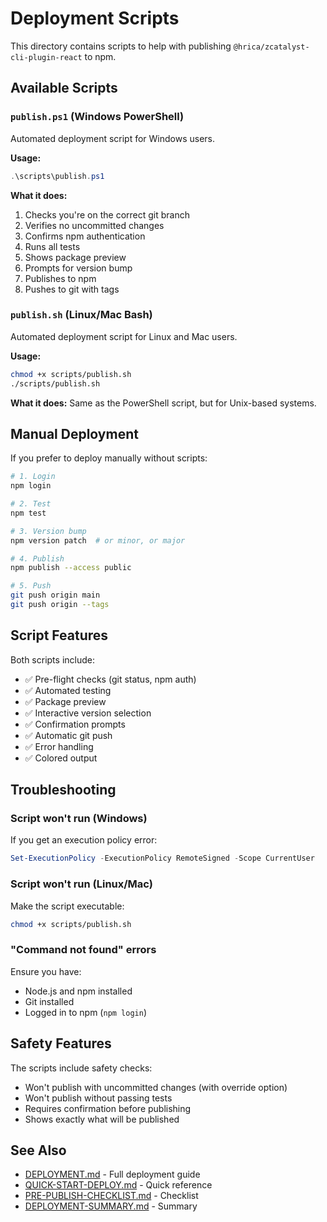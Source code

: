 # Deployment Scripts

This directory contains scripts to help with publishing `@hrica/zcatalyst-cli-plugin-react` to npm.

## Available Scripts

### `publish.ps1` (Windows PowerShell)

Automated deployment script for Windows users.

**Usage:**
```powershell
.\scripts\publish.ps1
```

**What it does:**
1. Checks you're on the correct git branch
2. Verifies no uncommitted changes
3. Confirms npm authentication
4. Runs all tests
5. Shows package preview
6. Prompts for version bump
7. Publishes to npm
8. Pushes to git with tags

### `publish.sh` (Linux/Mac Bash)

Automated deployment script for Linux and Mac users.

**Usage:**
```bash
chmod +x scripts/publish.sh
./scripts/publish.sh
```

**What it does:**
Same as the PowerShell script, but for Unix-based systems.

## Manual Deployment

If you prefer to deploy manually without scripts:

```bash
# 1. Login
npm login

# 2. Test
npm test

# 3. Version bump
npm version patch  # or minor, or major

# 4. Publish
npm publish --access public

# 5. Push
git push origin main
git push origin --tags
```

## Script Features

Both scripts include:
- ✅ Pre-flight checks (git status, npm auth)
- ✅ Automated testing
- ✅ Package preview
- ✅ Interactive version selection
- ✅ Confirmation prompts
- ✅ Automatic git push
- ✅ Error handling
- ✅ Colored output

## Troubleshooting

### Script won't run (Windows)

If you get an execution policy error:

```powershell
Set-ExecutionPolicy -ExecutionPolicy RemoteSigned -Scope CurrentUser
```

### Script won't run (Linux/Mac)

Make the script executable:

```bash
chmod +x scripts/publish.sh
```

### "Command not found" errors

Ensure you have:
- Node.js and npm installed
- Git installed
- Logged in to npm (`npm login`)

## Safety Features

The scripts include safety checks:
- Won't publish with uncommitted changes (with override option)
- Won't publish without passing tests
- Requires confirmation before publishing
- Shows exactly what will be published

## See Also

- [DEPLOYMENT.md](../DEPLOYMENT.md) - Full deployment guide
- [QUICK-START-DEPLOY.md](../QUICK-START-DEPLOY.md) - Quick reference
- [PRE-PUBLISH-CHECKLIST.md](../PRE-PUBLISH-CHECKLIST.md) - Checklist
- [DEPLOYMENT-SUMMARY.md](../DEPLOYMENT-SUMMARY.md) - Summary
